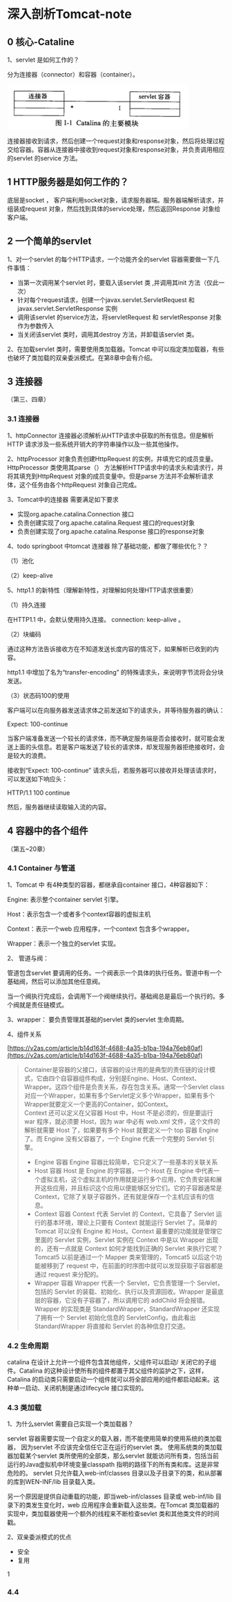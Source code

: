 # 深入剖析Tomcat-note

## 0 核心-Cataline

1、servlet 是如何工作的？

分为连接器（connector）和容器（container）。

![](../.gitbook/assets/image%20%28125%29.png)

连接器接收到请求，然后创建一个request对象和response对象，然后将处理过程交给容器。容器从连接器中接收到request对象和response对象，并负责调用相应的servlet 的service 方法。

## 1 HTTP服务器是如何工作的？

底层是socket ， 客户端利用socket对象，请求服务器端。服务器端解析请求，并组装成request 对象，然后找到具体的service处理，然后返回Response 对象给客户端。

## 2 一个简单的servlet

1、对一个servlet 的每个HTTP请求，一个功能齐全的servlet 容器需要做一下几件事情：

* 当第一次调用某个servlet 时，要载入该servlet 类 ,并调用其init 方法（仅此一次）
* 针对每个request请求，创建一个javax.servlet.ServletRequest 和 javax.servlet.ServletResponse 实例
* 调用该servlet 的service方法，将servletRequest 和 servletResponse 对象作为参数传入
* 当关闭该servlet 类时，调用其destroy 方法，并卸载该servlet 类。

2、在加载servlet 类时，需要使用类加载器。Tomcat 中可以指定类加载器，有些也破坏了类加载的双亲委派模式。在第8章中会有介绍。



## 3 连接器

（第三、四章）

### 3.1 连接器

1、httpConnector 连接器必须解析从HTTP请求中获取的所有信息。但是解析HTTP 请求涉及一些系统开销大的字符串操作以及一些其他操作。

2、httpProcessor 对象负责创建HttpRequest 的实例，并填充它的成员变量。HttpProcessor 类使用其parse（） 方法解析HTTP请求中的请求头和请求行，并将其填充到HttpRequest 对象的成员变量中。但是parse 方法并不会解析请求体，这个任务由各个httpRequest 对象自己完成。

3、Tomcat中的连接器 需要满足如下要求

* 实现org.apache.catalina.Connection 接口
* 负责创建实现了org.apache.catalina.Request 接口的request对象
* 负责创建实现了org.apache.catalina.Response 接口的response对象



4、todo springboot 中tomcat 连接器 除了基础功能，都做了哪些优化？？

（1）池化

（2）keep-alive 

5、http1.1 的新特性（理解新特性，对理解如何处理HTTP请求很重要）

（1）持久连接

在HTTP1.1 中，会默认使用持久连接。 connection: keep-alive 。

（2）块编码

通过这种方法告诉接收方在不知道发送长度内容的情况下，如果解析已收到的内容。

http1.1 中增加了名为“transfer-encoding” 的特殊请求头，来说明字节流将会分块发送。

（3）状态码100的使用

客户端可以在向服务器发送请求体之前发送如下的请求头，并等待服务器的确认：

Expect: 100-continue

当客户端准备发送一个较长的请求体，而不确定服务端是否会接收时，就可能会发送上面的头信息。若是客户端发送了较长的请求体，却发现服务器拒绝接收时，会是较大的浪费。

接收到“Expect: 100-continue” 请求头后，若服务器可以接收并处理该请求时，可以发送如下响应头：

HTTP/1.1 100 continue

然后，服务器继续读取输入流的内容。



## 

## 4 容器中的各个组件

（第五~20章）

### 4.1 Container 与管道

1、Tomcat 中 有4种类型的容器，都继承自container 接口，4种容器如下：

Engine: 表示整个container servlet 引擎。

Host：表示包含一个或者多个context容器的虚拟主机

Context：表示一个web 应用程序，一个context 包含多个wrapper。

 Wrapper：表示一个独立的servlet 实现。

2、 管道与阀：

管道包含servlet 要调用的任务。一个阀表示一个具体的执行任务。管道中有一个基础阀，然后可以添加其他任意阀。

当一个阀执行完成后，会调用下一个阀继续执行。基础阀总是最后一个执行的。多个阀就是责任链模式。

3、wrapper： 要负责管理其基础的servlet 类的servlet 生命周期。

4、组件关系

[https://v2as.com/article/b14d163f-4688-4a35-b1ba-194a76eb80af](https://v2as.com/article/b14d163f-4688-4a35-b1ba-194a76eb80af)

> Container是容器的父接口，该容器的设计用的是典型的责任链的设计模式，它由四个自容器组件构成，分别是Engine、Host、Context、Wrapper。这四个组件是负责关系，存在包含关系。通常一个Servlet class对应一个Wrapper，如果有多个Servlet定义多个Wrapper，如果有多个Wrapper就要定义一个更高的Container，如Context。   
> Context 还可以定义在父容器 Host 中，Host 不是必须的，但是要运行 war 程序，就必须要 Host，因为 war 中必有 web.xml 文件，这个文件的解析就需要 Host 了，如果要有多个 Host 就要定义一个 top 容器 Engine 了。而 Engine 没有父容器了，一个 Engine 代表一个完整的 Servlet 引擎。
>
> * Engine 容器  Engine 容器比较简单，它只定义了一些基本的关联关系
> * Host 容器  Host 是 Engine 的字容器，一个 Host 在 Engine 中代表一个虚拟主机，这个虚拟主机的作用就是运行多个应用，它负责安装和展开这些应用，并且标识这个应用以便能够区分它们。它的子容器通常是 Context，它除了关联子容器外，还有就是保存一个主机应该有的信息。
> * Context 容器  Context 代表 Servlet 的 Context，它具备了 Servlet 运行的基本环境，理论上只要有 Context 就能运行 Servlet 了。简单的 Tomcat 可以没有 Engine 和 Host。Context 最重要的功能就是管理它里面的 Servlet 实例，Servlet 实例在 Context 中是以 Wrapper 出现的，还有一点就是 Context 如何才能找到正确的 Servlet 来执行它呢？ Tomcat5 以前是通过一个 Mapper 类来管理的，Tomcat5 以后这个功能被移到了 request 中，在前面的时序图中就可以发现获取子容器都是通过 request 来分配的。
> * Wrapper 容器  Wrapper 代表一个 Servlet，它负责管理一个 Servlet，包括的 Servlet 的装载、初始化、执行以及资源回收。Wrapper 是最底层的容器，它没有子容器了，所以调用它的 addChild 将会报错。  Wrapper 的实现类是 StandardWrapper，StandardWrapper 还实现了拥有一个 Servlet 初始化信息的 ServletConfig，由此看出 StandardWrapper 将直接和 Servlet 的各种信息打交道。

### 4.2 生命周期

catalina 在设计上允许一个组件包含其他组件，父组件可以启动/ 关闭它的子组件。Catalina 的这种设计使所有的组件都置于其父组件的监护之下，这样，Catalina 的启动类只需要启动一个组件就可以将全部应用的组件都启动起来。这种单一启动、关闭机制是通过lifecycle 接口实现的。

### 4.3 类加载

1、为什么servlet 需要自己实现一个类加载器？

servlet 容器需要实现一个自定义的载入器，而不能使用简单的使用系统的类加载器， 因为servlet 不应该完全信任它正在运行的servlet 类。  使用系统类的类加载器加载某个servlet 类所使用的全部类，那么servlet 就能访问所有类，包括当前运行的Java虚拟机中环境变量classpath 指明的路径下的所有类和库。这是非常危险的。 servlet 只允许载入web-inf/classes 目录以及子目录下的类，和从部署的库到WEN-INF/lib 目录载入类。

另一个原因是提供自动重载的功能，即当web-inf/classes 目录或 web-inf/lib 目录下的类发生变化时，web 应用程序会重新载入这些类。在Tomcat 类加载器的实现中，类加载器使用一个额外的线程来不断检查sevlet 类和其他类文件的时间戳。

2、双亲委派模式的优点

* 安全
* 复用

1

### 4.4 


